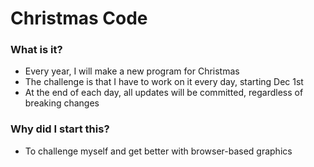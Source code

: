 # Christmas Code

### What is it?
 - Every year, I will make a new program for Christmas
 - The challenge is that I have to work on it every day, starting Dec 1st
 - At the end of each day, all updates will be committed, regardless of breaking changes

### Why did I start this?
 - To challenge myself and get better with browser-based graphics
